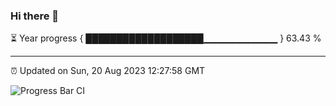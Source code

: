### Hi there 👋

⏳ Year progress { ███████████████████▁▁▁▁▁▁▁▁▁▁▁ } 63.43 %

---

⏰ Updated on Sun, 20 Aug 2023 12:27:58 GMT

![Progress Bar CI](https://github.com/ZhaoGui/ZhaoGui/workflows/Progress%20Bar%20CI/badge.svg)
